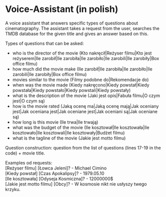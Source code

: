 # Voice-Assistant (in polish)
A voice assistant that answers specific types of questions about cinematography. The assistant takes a request from the user, searches the TMDB database for the given title and gives an answer based on this.

Types of questions that can be asked:
- who is the director of the movie (Kto nakręcił|Reżyser filmu|Kto jest reżyserem|Ile zarobił|Ile zarobiła|Ile zarobiło|Ile zarobili|Ile zarobiły|Box office filmu)
- how much did the movie make (Ile zarobił|Ile zarobiła|Ile zarobiło|Ile zarobili|Ile zarobiły|Box office filmu)
- movies similar to the movie (Filmy podobne do|Rekomendacje do)
- when was the movie made (Kiedy nakręcono|Kiedy powstał|Kiedy powstała|Kiedy powstało|Kiedy powstali|Kiedy powstały)
- what is the description of the movie (Jaki jest opis|Fabuła filmu|O czym jest|O czym są)
- how is the movie rated (Jaką ocenę ma|Jaką ocenę mają|Jak oceniany jest|Jak oceniana jest|Jak oceniane jest|Jak oceniani są|Jak oceniane są)
- how long is this movie (Ile trwa|Ile trwają)
- what was the budget of the movie (Ile kosztował|Ile kosztowała|Ile kosztowało|Ile kosztowali|Ile kosztowały|Budżet filmu)
- what is the tagline of the movie (Jakie jest motto filmu)

Question construction: question from the list of questions (lines 17-19 in the code) + movie title.

Examples od requests:   
[Reżyser filmu] [Łowca Jeleni]? - Michael Cimino  
[Kiedy powstał] [Czas Apokalipsy]? - 1979.05.10  
[Ile kosztowała] [Odyseja Kosmiczna]? - 12000000$  
[Jakie jest motto filmu] [Obcy]? - W kosmosie nikt nie usłyszy twego krzyku.
